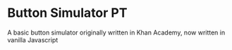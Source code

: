 # Button Simulator PT
A basic button simulator originally written in Khan Academy, now written in vanilla Javascript
